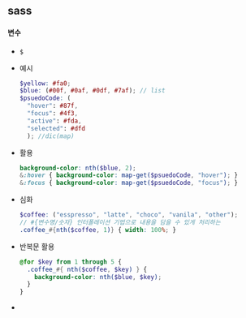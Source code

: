 ## sass

#### 변수

- `$`

- 예시

  ```scss
  $yellow: #fa0;
  $blue: (#00f, #0af, #0df, #7af); // list
  $psuedoCode: (
    "hover": #87f, 
    "focus": #4f3, 
    "active": #fda, 
    "selected": #dfd
    ); //dic(map)
  ```

- 활용

  ```scss
  background-color: nth($blue, 2);
  &:hover { background-color: map-get($psuedoCode, "hover"); }
  &:focus { background-color: map-get($psuedoCode, "focus"); }
  ```

- 심화

  ```scss
  $coffee: ("esspresso", "latte", "choco", "vanila", "other");
  // #{변수명/숫자} 인터폴레이션 기법으로 내용을 담을 수 있게 처리하는 
  .coffee_#{nth($coffee, 1)} { width: 100%; }
  ```

- 반복문 활용

  ```scss
  @for $key from 1 through 5 {
    .coffee_#{ nth($coffee, $key) } {
      background-color: nth($blue, $key);
    }
  }
  ```

- 

